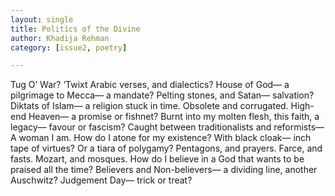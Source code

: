 ```yaml
---
layout: single
title: Politics of the Divine
author: Khadija Rehman
category: [issue2, poetry]

---
```



Tug O’ War? ‘Twixt Arabic
verses, and dialectics? House
of God— a pilgrimage to Mecca— a mandate?
Pelting stones, and Satan— salvation?
Diktats of Islam— a religion stuck 
in time.
Obsolete and corrugated.
High-end Heaven— a promise
or fishnet? Burnt into
my molten flesh, this faith, a legacy—
favour or fascism? Caught between 
traditionalists and 
reformists— A woman I am.
How do I atone for my existence?
With black cloak— inch tape
of virtues? Or a tiara of polygamy? 
Pentagons, and prayers.
Farce, and fasts.
Mozart, and mosques.
How do I believe in a God that
wants to be praised all
the time?
Believers and Non-believers— a
dividing line, another Auschwitz?
Judgement Day— trick or treat?

